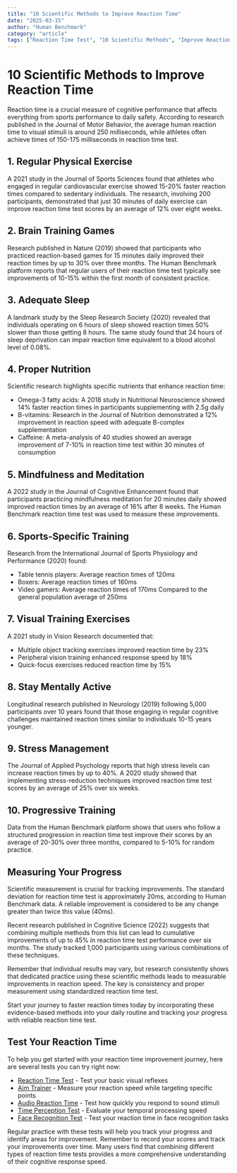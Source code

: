 ```yaml
---
title: "10 Scientific Methods to Improve Reaction Time"
date: "2025-03-15"
author: "Human Benchmark"
category: "article"
tags: ["Reaction Time Test", "10 Scientific Methods", "Improve Reaction Time"]
---
```


# 10 Scientific Methods to Improve Reaction Time

Reaction time is a crucial measure of cognitive performance that affects everything from sports performance to daily safety. According to research published in the Journal of Motor Behavior, the average human reaction time to visual stimuli is around 250 milliseconds, while athletes often achieve times of 150-175 milliseconds in reaction time test.

## 1. Regular Physical Exercise
A 2021 study in the Journal of Sports Sciences found that athletes who engaged in regular cardiovascular exercise showed 15-20% faster reaction times compared to sedentary individuals. The research, involving 200 participants, demonstrated that just 30 minutes of daily exercise can improve reaction time test scores by an average of 12% over eight weeks.

## 2. Brain Training Games
Research published in Nature (2019) showed that participants who practiced reaction-based games for 15 minutes daily improved their reaction times by up to 30% over three months. The Human Benchmark platform reports that regular users of their reaction time test typically see improvements of 10-15% within the first month of consistent practice.

## 3. Adequate Sleep
A landmark study by the Sleep Research Society (2020) revealed that individuals operating on 6 hours of sleep showed reaction times 50% slower than those getting 8 hours. The same study found that 24 hours of sleep deprivation can impair reaction time equivalent to a blood alcohol level of 0.08%.

## 4. Proper Nutrition
Scientific research highlights specific nutrients that enhance reaction time:
- Omega-3 fatty acids: A 2018 study in Nutritional Neuroscience showed 14% faster reaction times in participants supplementing with 2.5g daily
- B-vitamins: Research in the Journal of Nutrition demonstrated a 12% improvement in reaction speed with adequate B-complex supplementation
- Caffeine: A meta-analysis of 40 studies showed an average improvement of 7-10% in reaction time test within 30 minutes of consumption

## 5. Mindfulness and Meditation
A 2022 study in the Journal of Cognitive Enhancement found that participants practicing mindfulness meditation for 20 minutes daily showed improved reaction times by an average of 16% after 8 weeks. The Human Benchmark reaction time test was used to measure these improvements.

## 6. Sports-Specific Training
Research from the International Journal of Sports Physiology and Performance (2020) found:
- Table tennis players: Average reaction times of 120ms
- Boxers: Average reaction times of 160ms
- Video gamers: Average reaction times of 170ms
Compared to the general population average of 250ms

## 7. Visual Training Exercises
A 2021 study in Vision Research documented that:
- Multiple object tracking exercises improved reaction time by 23%
- Peripheral vision training enhanced response speed by 18%
- Quick-focus exercises reduced reaction time by 15%

## 8. Stay Mentally Active
Longitudinal research published in Neurology (2019) following 5,000 participants over 10 years found that those engaging in regular cognitive challenges maintained reaction times similar to individuals 10-15 years younger.

## 9. Stress Management
The Journal of Applied Psychology reports that high stress levels can increase reaction times by up to 40%. A 2020 study showed that implementing stress-reduction techniques improved reaction time test scores by an average of 25% over six weeks.

## 10. Progressive Training
Data from the Human Benchmark platform shows that users who follow a structured progression in reaction time test improve their scores by an average of 20-30% over three months, compared to 5-10% for random practice.

## Measuring Your Progress

Scientific measurement is crucial for tracking improvements. The standard deviation for reaction time test is approximately 20ms, according to Human Benchmark data. A reliable improvement is considered to be any change greater than twice this value (40ms).

Recent research published in Cognitive Science (2022) suggests that combining multiple methods from this list can lead to cumulative improvements of up to 45% in reaction time test performance over six months. The study tracked 1,000 participants using various combinations of these techniques.

Remember that individual results may vary, but research consistently shows that dedicated practice using these scientific methods leads to measurable improvements in reaction speed. The key is consistency and proper measurement using standardized reaction time test.

Start your journey to faster reaction times today by incorporating these evidence-based methods into your daily routine and tracking your progress with reliable reaction time test. 

## Test Your Reaction Time

To help you get started with your reaction time improvement journey, here are several tests you can try right now:

- [Reaction Time Test](/tests/reactiontime "Test your basic visual reflexes") - Test your basic visual reflexes
- [Aim Trainer](/tests/aim "Measure your reaction speed while targeting specific points") - Measure your reaction speed while targeting specific points
- [Audio Reaction Time](/tests/audio-reaction-time "Test how quickly you respond to sound stimuli") - Test how quickly you respond to sound stimuli
- [Time Perception Test](/tests/time-perception-test "Evaluate your temporal processing speed") - Evaluate your temporal processing speed
- [Face Recognition Test](/tests/face-recognition-test "Test your reaction time in face recognition tasks") - Test your reaction time in face recognition tasks

Regular practice with these tests will help you track your progress and identify areas for improvement. Remember to record your scores and track your improvements over time. Many users find that combining different types of reaction time tests provides a more comprehensive understanding of their cognitive response speed.